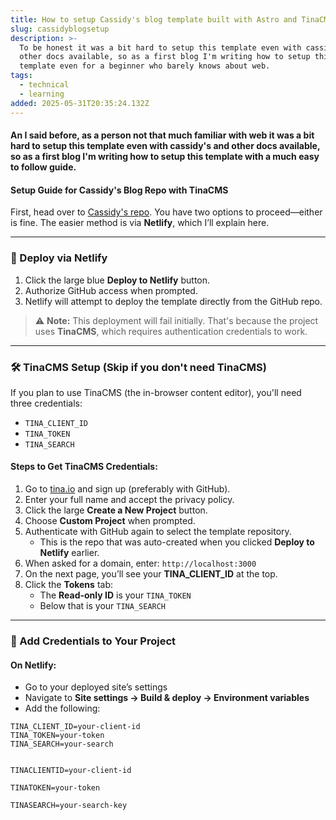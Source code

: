 ```yaml
---
title: How to setup Cassidy's blog template built with Astro and TinaCMS!
slug: cassidyblogsetup
description: >-
  To be honest it was a bit hard to setup this template even with cassidy's and
  other docs available, so as a first blog I'm writing how to setup this
  template even for a beginner who barely knows about web.
tags:
  - technical
  - learning
added: 2025-05-31T20:35:24.132Z
---
```


#### An I said before, as a person not that much familiar with web it was a bit hard to setup this template even with cassidy's and other docs available, so as a first blog I'm writing how to setup this template with a much easy to follow guide.

#### Setup Guide for Cassidy's Blog Repo with TinaCMS

First, head over to [Cassidy's repo](https://github.com/cassidoo/blahg). You have two options to proceed—either is fine. The easier method is via **Netlify**, which I’ll explain here.

---

### 🚀 Deploy via Netlify

1. Click the large blue **Deploy to Netlify** button.
2. Authorize GitHub access when prompted.
3. Netlify will attempt to deploy the template directly from the GitHub repo.

> ⚠️ **Note:** This deployment will fail initially. That's because the project uses **TinaCMS**, which requires authentication credentials to work.

---

### 🛠️ TinaCMS Setup (Skip if you don't need TinaCMS)

If you plan to use TinaCMS (the in-browser content editor), you'll need three credentials:

- `TINA_CLIENT_ID`
- `TINA_TOKEN`
- `TINA_SEARCH`

#### Steps to Get TinaCMS Credentials:

1. Go to [tina.io](https://tina.io/) and sign up (preferably with GitHub).
2. Enter your full name and accept the privacy policy.
3. Click the large **Create a New Project** button.
4. Choose **Custom Project** when prompted.
5. Authenticate with GitHub again to select the template repository.
    - This is the repo that was auto-created when you clicked **Deploy to Netlify** earlier.
6. When asked for a domain, enter: `http://localhost:3000`
7. On the next page, you’ll see your **TINA_CLIENT_ID** at the top.
8. Click the **Tokens** tab:
    - The **Read-only ID** is your `TINA_TOKEN`
    - Below that is your `TINA_SEARCH`

---

### 🔧 Add Credentials to Your Project

#### On Netlify:

- Go to your deployed site’s settings
- Navigate to **Site settings → Build & deploy → Environment variables**
- Add the following:

```env
TINA_CLIENT_ID=your-client-id
TINA_TOKEN=your-token
TINA_SEARCH=your-search


TINACLIENTID=your-client-id

TINATOKEN=your-token

TINASEARCH=your-search-key
